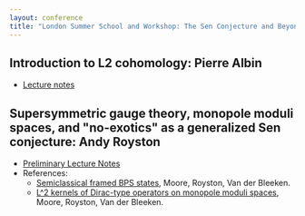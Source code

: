 ```yaml
---
layout: conference
title: "London Summer School and Workshop: The Sen Conjecture and Beyond"
---
```



## Introduction to L2 cohomology: Pierre Albin
- [Lecture notes](IntroL2Coho.pdf)

## Supersymmetric gauge theory, monopole moduli spaces, and "no-exotics" as a generalized Sen conjecture: Andy Royston
- [Preliminary Lecture Notes](LectureNotes_Royston.pdf)
- References:
   - [Semiclassical framed BPS states](https://arxiv.org/abs/1512.08924), Moore, Royston, Van der Bleeken.
   - [L^2 kernels of Dirac-type operators on monopole moduli spaces](https://arxiv.org/abs/1512.08923), Moore, Royston, Van der Bleeken.

